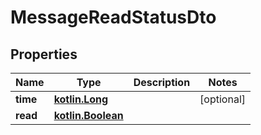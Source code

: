 # MessageReadStatusDto

## Properties
Name | Type | Description | Notes
------------ | ------------- | ------------- | -------------
**time** | [**kotlin.Long**](.md) |  |  [optional]
**read** | [**kotlin.Boolean**](.md) |  | 
